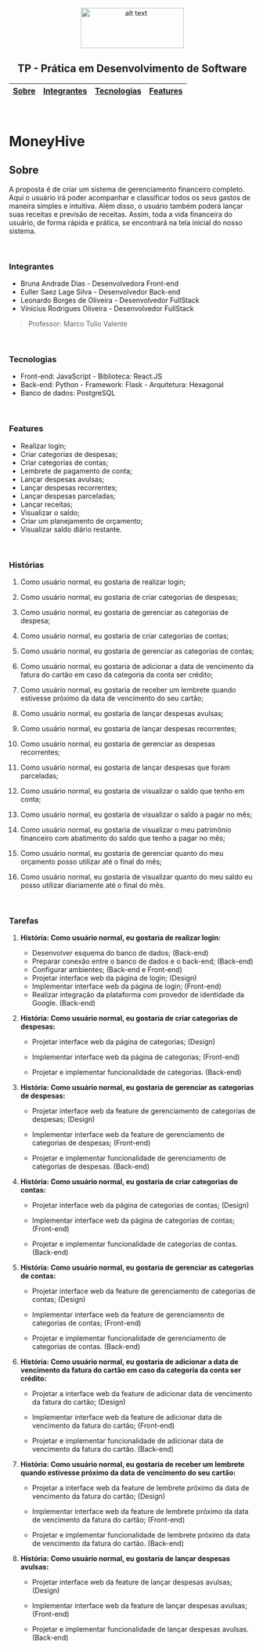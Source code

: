 
<div align="center">
  
<p>
<img src="https://upload.wikimedia.org/wikipedia/commons/thumb/c/c3/Logo_UFMG.png/320px-Logo_UFMG.png" alt="alt text" width="210" height="82">
</p>


<p> <h2> TP - Prática em Desenvolvimento de Software </h2> </p>

  
| [Sobre](#Sobre) | [Integrantes](#integrantes) | [Tecnologias](#tecnologias) | [Features](#features) |
| - | - | - | - |
</div>

</br>

# MoneyHive

## Sobre

A proposta é de criar um sistema de gerenciamento financeiro completo. Aqui o usuário irá poder acompanhar e classificar todos os seus gastos de maneira simples e intuitiva. Além disso, o usuário também poderá lançar suas receitas e previsão de receitas. Assim, toda a vida financeira do usuário, de forma rápida e prática, se encontrará na tela inicial do nosso sistema.

</br>

### Integrantes
- Bruna Andrade Dias - Desenvolvedora Front-end
- Euller Saez Lage Silva - Desenvolvedor Back-end
- Leonardo Borges de Oliveira - Desenvolvedor FullStack
- Vinicius Rodrigues Oliveira - Desenvolvedor FullStack

> Professor: Marco Tulio Valente

</br>

### Tecnologias
- Front-end: JavaScript - Biblioteca: React.JS
- Back-end:  Python - Framework: Flask - Arquitetura: Hexagonal
- Banco de dados: PostgreSQL

</br>

### Features
- Realizar login;
- Criar categorias de despesas;
- Criar categorias de contas;
- Lembrete de pagamento de conta;
- Lançar despesas avulsas;
- Lançar despesas recorrentes;
- Lançar despesas parceladas;
- Lançar receitas;
- Visualizar o saldo;
- Criar um planejamento de orçamento;
- Visualizar saldo diário restante.

</br>

### Histórias
1.  Como usuário normal, eu gostaria de realizar login;
    
2.  Como usuário normal, eu gostaria de criar categorias de despesas;
    
3.  Como usuário normal, eu gostaria de gerenciar as categorias de despesa;
    
4.  Como usuário normal, eu gostaria de criar categorias de contas;
    
5.  Como usuário normal, eu gostaria de gerenciar as categorias de contas;
    
6.  Como usuário normal, eu gostaria de adicionar a data de vencimento da fatura do cartão em caso da categoria da conta ser crédito;
    
7.  Como usuário normal, eu gostaria de receber um lembrete quando estivesse próximo da data de vencimento do seu cartão;
    
8.  Como usuário normal, eu gostaria de lançar despesas avulsas;
    
9.  Como usuário normal, eu gostaria de lançar despesas recorrentes;
    
10.  Como usuário normal, eu gostaria de gerenciar as despesas recorrentes;
    
11.  Como usuário normal, eu gostaria de lançar despesas que foram parceladas;
    
12.  Como usuário normal, eu gostaria de visualizar o saldo que tenho em conta;
    
13.  Como usuário normal, eu gostaria de visualizar o saldo a pagar no mês;
    
14.  Como usuário normal, eu gostaria de visualizar o meu patrimônio financeiro com abatimento do saldo que tenho a pagar no mês;
    
15.  Como usuário normal, eu gostaria de gerenciar quanto do meu orçamento posso utilizar até o final do mês;
    
16.  Como usuário normal, eu gostaria de visualizar quanto do meu saldo eu posso utilizar diariamente até o final do mês.

</br>

### Tarefas
1.  **História: Como usuário normal, eu gostaria de realizar login:**    

	-   Desenvolver esquema do banco de dados; (Back-end)
	-   Preparar conexão entre o banco de dados e o back-end; (Back-end)
	-   Configurar ambientes; (Back-end e Front-end)
	-   Projetar interface web da página de login; (Design)
	-   Implementar interface web da página de login; (Front-end)
	-   Realizar integração da plataforma com provedor de identidade da Google. (Back-end)

2.  **História: Como usuário normal, eu gostaria de criar categorias de despesas:**

	-   Projetar interface web da página de categorias; (Design)
    
	-   Implementar interface web da página de categorias; (Front-end)
    
	-   Projetar e implementar funcionalidade de categorias. (Back-end)

3.  **História: Como usuário normal, eu gostaria de gerenciar as categorias de despesas:**
    

	-   Projetar interface web da feature de gerenciamento de categorias de despesas; (Design)
    
	-   Implementar interface web da feature de gerenciamento de categorias de despesas; (Front-end)
    
	-   Projetar e implementar funcionalidade de gerenciamento de categorias de despesas. (Back-end)
    

4.  **História: Como usuário normal, eu gostaria de criar categorias de contas:**
    

	-   Projetar interface web da página de categorias de contas; (Design)
    
	-   Implementar interface web da página de categorias de contas; (Front-end)
    
	-   Projetar e implementar funcionalidade de categorias de contas. (Back-end)
    

5.  **História: Como usuário normal, eu gostaria de gerenciar as categorias de contas:**
    

	-   Projetar interface web da feature de gerenciamento de categorias de contas; (Design)
    
	-   Implementar interface web da feature de gerenciamento de categorias de contas; (Front-end)
    
	-   Projetar e implementar funcionalidade de gerenciamento de categorias de contas. (Back-end)
    

6.  **História: Como usuário normal, eu gostaria de adicionar a data de vencimento da fatura do cartão em caso da categoria da conta ser crédito:**
    

	-   Projetar a interface web da feature de adicionar data de vencimento da fatura do cartão; (Design)
    
	-   Implementar interface web da feature de adicionar data de vencimento da fatura do cartão; (Front-end)
    
	-   Projetar e implementar funcionalidade de adicionar data de vencimento da fatura do cartão. (Back-end)
    

7.  **História: Como usuário normal, eu gostaria de receber um lembrete quando estivesse próximo da data de vencimento do seu cartão:**
    

	-   Projetar a interface web da feature de lembrete próximo da data de vencimento da fatura do cartão; (Design)
    
	-   Implementar interface web da feature de lembrete próximo da data de vencimento da fatura do cartão; (Front-end)
    
	-   Projetar e implementar funcionalidade de lembrete próximo da data de vencimento da fatura do cartão. (Back-end)
    

8.  **História: Como usuário normal, eu gostaria de lançar despesas avulsas:**
    

	-   Projetar interface web da feature de lançar despesas avulsas; (Design)
    
	-   Implementar interface web da feature de lançar despesas avulsas; (Front-end)
    
	-   Projetar e implementar funcionalidade de lançar despesas avulsas. (Back-end)

</br>


